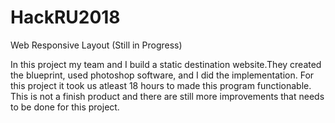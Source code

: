 # HackRU2018
Web Responsive Layout 
(Still in Progress)

In this project my team and I build a static destination website.They created the blueprint, used photoshop software, and I did the implementation. For this project it took us atleast 18 hours to made this program functionable. This is not a finish product and there are still more improvements that needs to be done for this project. 
